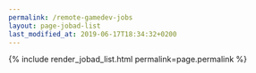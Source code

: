 ```yaml
---
permalink: /remote-gamedev-jobs
layout: page-jobad-list
last_modified_at: 2019-06-17T18:34:32+0200
---
```

{% include render_jobad_list.html permalink=page.permalink %}
